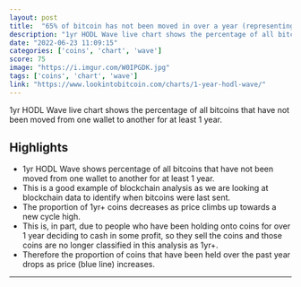 ```yaml
---
layout: post
title:  "65% of bitcoin has not been moved in over a year (representing 25% of the entire crypto market cap!), even during the crash."
description: "1yr HODL Wave live chart shows the percentage of all bitcoins that have not been moved from one wallet to another for at least 1 year."
date: "2022-06-23 11:09:15"
categories: ['coins', 'chart', 'wave']
score: 75
image: "https://i.imgur.com/W0IPGDK.jpg"
tags: ['coins', 'chart', 'wave']
link: "https://www.lookintobitcoin.com/charts/1-year-hodl-wave/"
---
```


1yr HODL Wave live chart shows the percentage of all bitcoins that have not been moved from one wallet to another for at least 1 year.

## Highlights

- 1yr HODL Wave shows percentage of all bitcoins that have not been moved from one wallet to another for at least 1 year.
- This is a good example of blockchain analysis as we are looking at blockchain data to identify when bitcoins were last sent.
- The proportion of 1yr+ coins decreases as price climbs up towards a new cycle high.
- This is, in part, due to people who have been holding onto coins for over 1 year deciding to cash in some profit, so they sell the coins and those coins are no longer classified in this analysis as 1yr+.
- Therefore the proportion of coins that have been held over the past year drops as price (blue line) increases.

---
